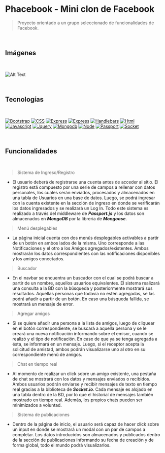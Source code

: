 
Phacebook - Mini clon de Facebook
=============

> Proyecto orientado a un grupo seleccionado de funcionalidades de Facebook.

<br />

## Imágenes

<br />

![Alt Text](https://media.giphy.com/media/PB3ZVzSZS0lAYUwTM7/giphy.gif)

<br />

## Tecnologías

<br />

[![Bootstrap](https://img.shields.io/badge/-Bootstrap-white?style=for-the-badge&logo=Bootstrap)](https://getbootstrap.com/)
[![CSS](https://img.shields.io/badge/-css-lightblue?style=for-the-badge&logo=css3)](https://developer.mozilla.org/es/docs/Web/CSS)
[![Express](https://img.shields.io/badge/-express-black?style=for-the-badge&logo=express)](https://expressjs.com/es/)
[![Express](https://img.shields.io/badge/-express-black?style=for-the-badge&logo=express)](https://google.com.ar)
[![Handlebars](https://img.shields.io/badge/-handlebars-blue?logo=data%3Aimage%2Fpng%3Bbase64%2CiVBORw0KGgoAAAANSUhEUgAAAEAAAABACAYAAACqaXHeAAAABmJLR0QA%2FwD%2FAP%2BgvaeTAAACc0lEQVR4nO3XS2hVVxTG8V9SJIVOqkKQ0toYBamTYq2UaumwWHVioA4Mgp05sBOLY4kjrR239GU7bmdSLHRgdZSISjtwoIagjoQQfCTRxkfSDva%2BcHI8N7nJPRcCrj8suOy917e%2Fde45%2B0EQBEEQBEEQBEEQBEEQBEEQBC8LXTXrbcYneB%2BbsC63j2MEv2J4EY0d2I8P0Jvb7mIMl%2FEnbtbquk26MSiZ%2B6%2BF%2BAvvVOhswYUWNS7hgJr%2FwDdwAr%2FhG%2BxsIWdTNtOK6WJM4dOCzl5ML0NnBBtb8PkRvs21DeVa57ETExUTHF9AdA%2FuL8N0Ix7jwzz3v23o3MPuBXwOVeRM5LnB25hcQLyKz%2FG8DdONGMvRrs5zHGri9UGTnIdYD1%2BXOm5iH27gWoXgYczWYLrumM3eylzLtQzk2oo5p1U0Hs2JX0iLW5EvMbcCim0WcwX%2FDQZxJP8%2BVhp%2FHWZKjd%2Fnwa8VRLrw1QoosNU4Zf4O0ajlx9K4x6Rvodj4BNsKyevxRwdMTuF2jqkO6J%2FL3htsx9PSmAek76OcPI0z%2BLlmc8M4iDe9yFu5b7jG%2BSZzHWfwqKL%2FBvzSgadfjBnpBLijouhmvIfvLO9ssJT4CT7rkPiotCCtXkLhZVZnjdEOeRyAV3C1JsFZnMUu6YhcF91Z86z6tuAruXbQjzttiI3jJPpqLLoZfXmu8Tb83sKGsvBaaZsor5TNYg7npUtJT%2F11LkpPnvu81s8mT%2FED1jREqm5TvdLlZKt02enDKmnLmME%2F0utzUXqSK4F%2BfCxtde%2FiVbyOZ5LHMfyN36U3JwiCIAiCIAiCIAiCIAiCIAiCl5D%2FAfRgc8CWIgbMAAAAAElFTkSuQmCC&style=for-the-badge)](https://handlebarsjs.com/)
[![Html](https://img.shields.io/badge/-html-black?style=for-the-badge&logo=html5)](https://developer.mozilla.org/es/docs/Web/HTML)
[![Javascript](https://img.shields.io/badge/-Javascript-critical?style=for-the-badge&logo=Javascript)](https://developer.mozilla.org/es/docs/Web/JavaScript)
[![Jquery](https://img.shields.io/badge/-Jquery-violet?style=for-the-badge&logo=Jquery)](https://jquery.com/)
[![Mongodb](https://img.shields.io/badge/-Mongodb-lightblue?style=for-the-badge&logo=Mongodb)](https://www.mongodb.com/es)
[![Node](https://img.shields.io/badge/-Node-black?style=for-the-badge&logo=Node.js)](https://nodejs.org/es/)
[![Passport](https://img.shields.io/badge/-Passport-black?style=for-the-badge&logo=passport)](http://www.passportjs.org/)
[![Socket](https://img.shields.io/badge/-Socket-black?style=for-the-badge&logo=Socket.io)](https://socket.io/)

<br />

## Funcionalidades

<br />

> Sistema de Ingreso/Registro

* El usuario deberá de registrarse una cuenta antes de acceder al sitio. El registro está compuesto por una serie de campos a rellenar con datos personales, los cuales serán enviados, procesados y almacenados en una tabla de Usuarios en una base de datos. Luego, se podrá ingresar con la cuenta existente en la sección de ingreso en donde se verificarán los datos ingresados y se realizará un Log In. 
Todo este sistema es realizado a través del middleware de ***Passport.js*** y los datos son almacenados en ***MongoDB*** por la librería de ***Mongoose***.

> Menú desplegables

* La página inicial cuenta con dos menús desplegables activables a partir de un botón en ambos lados de la misma. Uno corresponde a las Notificaciones y el otro a los Amigos agregados/existentes. Ambos mostrarán los datos correspondientes con las notificaciones disponibles y los amigos conectados.

> Buscador

* En el navbar se encuentra un buscador con el cual se podrá buscar a partir de un nombre, aquellos usuarios equivalentes. El sistema realizará una consulta a la BD con la búsqueda y posteriormente mostrará sus resultados. Aquellas personas que todavía no estén agregadas, se las podrá añadir a partir de un botón. En caso una búsqueda fallida, se mostrará un mensaje de error.

> Agregar amigos

* Si se quiere añadir una persona a la lista de amigos, luego de cliquear en el botón correspondiente, se buscará a aquella persona y se le creará una nueva notificación informando sobre el emisor, cuando se realizó y el tipo de notificación. En caso de que ya se tenga agregada a ésta, se informará en un mensaje.
Luego, si el receptor acepta la solicitud de amistad, ambos podrán visualizarse uno al otro en su correspondiente menú de amigos.

> Chat en tiempo real

* Al momento de realizar un click sobre un amigo existente, una pestaña de chat se mostrará con los datos y mensajes enviados o recibidos. Ambos usuarios podrán enviarse y recibir mensajes de texto en tiempo real gracias a la biblioteca de ***Socket.io***. Cada mensaje es alojado en una tabla dentro de la BD, por lo que el historial de mensajes también mostrado en tiempo real. Además, los propios chats pueden ser minimizados a voluntad.

> Sistema de publicaciones

* Dentro de la página de inicio, el usuario será capaz de hacer click sobre un input en donde se mostrará un modal con un par de campos a completar. Los datos introducidos son almacenados y publicados dentro de la sección de publicaciones informando su fecha de creación y de forma global, todo el mundo podrá visualizarlos.
